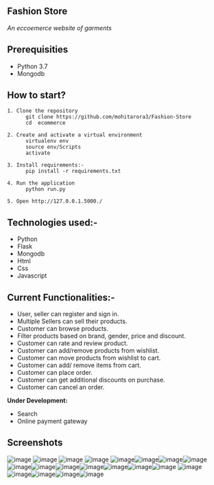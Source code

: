    ## Fashion Store 
   *An eccoemerce website of garments*


## Prerequisities
- Python 3.7
- Mongodb

## How to start?
```
1. Clone the repository
      git clone https://github.com/mohitarora3/Fashion-Store
      cd  ecommerce

2. Create and activate a virtual environment
      virtualenv env 
      source env/Scripts
      activate
   
3. Install requirements:-
      pip install -r requirements.txt
    
4. Run the application
      python run.py
      
5. Open http://127.0.0.1.5000./

```

## Technologies used:-
 - Python
 - Flask
 - Mongodb
 - Html
 - Css
 - Javascript


 ## Current Functionalities:-
- User, seller can register and sign in.
- Multiple Sellers can sell their products.
- Customer can browse products.
- Filter products based on brand, gender, price and discount.
- Customer can rate and review product.
- Customer can add/remove products from wishlist.
- Customer can move products from wishlist to cart.
- Customer can add/ remove items from cart.
- Customer can place order.
- Customer can get additional discounts on purchase.
- Customer can cancel an order.

**Under Development:**
- Search
- Online payment gateway

## Screenshots
![image](screenshots/fashion1.png) ![image](screenshots/fashion2.png) ![image](screenshots/fashion3.png) ![image](screenshots/fashion4.png) ![image](screenshots/fashion5.png)![image](screenshots/fashion6.png)![image](screenshots/fashion7.png)![image](screenshots/fashion8.png)![image](screenshots/fashion9.png)![image](screenshots/fashion10.png)![image](screenshots/fashion11.png)![image](screenshots/fashion12.png)![image](screenshots/fashion13.png)![image](screenshots/fashion14.png)![image](screenshots/fashion15.png) ![image](screenshots/fashion16.png)![image](screenshots/fashion17.png)![image](screenshots/fashion18.png)![image](screenshots/fashion19.png)![image](screenshots/fashion20.png)
